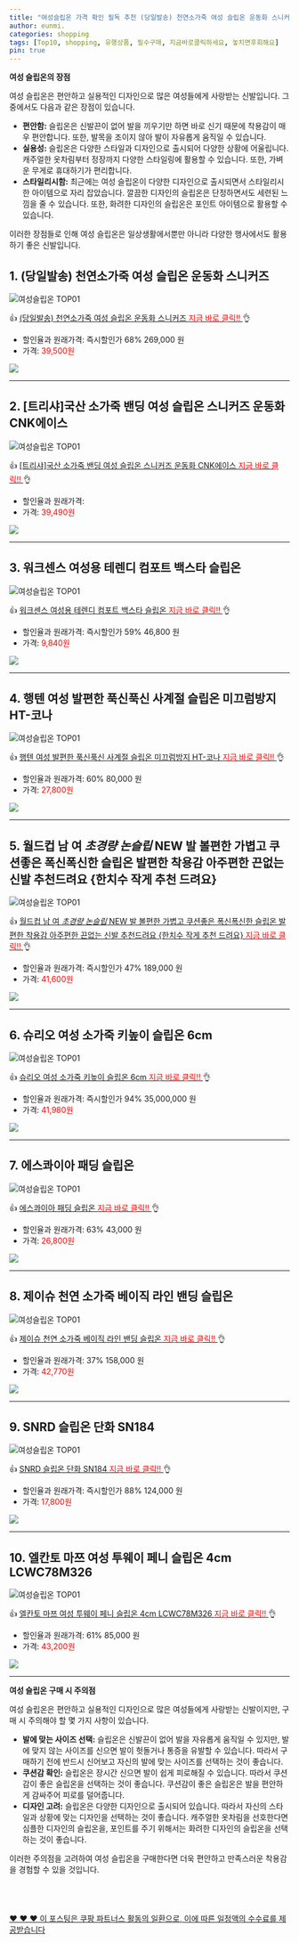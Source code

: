 ```yaml
---
title: "여성슬립온 가격 확인 필독 추천 (당일발송) 천연소가죽 여성 슬립온 운동화 스니커즈 비교 장점 구매가이드"
author: eunmi.
categories: shopping
tags: [Top10, shopping, 유행상품, 필수구매, 지금바로클릭하세요, 놓치면후회해요]
pin: true
---
```

**여성 슬립온의 장점**

여성 슬립온은 편안하고 실용적인 디자인으로 많은 여성들에게 사랑받는 신발입니다. 그 중에서도 다음과 같은 장점이 있습니다.

* **편안함:** 슬립온은 신발끈이 없어 발을 끼우기만 하면 바로 신기 때문에 착용감이 매우 편안합니다. 또한, 발목을 조이지 않아 발이 자유롭게 움직일 수 있습니다.
* **실용성:** 슬립온은 다양한 스타일과 디자인으로 출시되어 다양한 상황에 어울립니다. 캐주얼한 옷차림부터 정장까지 다양한 스타일링에 활용할 수 있습니다. 또한, 가벼운 무게로 휴대하기가 편리합니다.
* **스타일리시함:** 최근에는 여성 슬립온이 다양한 디자인으로 출시되면서 스타일리시한 아이템으로 자리 잡았습니다. 깔끔한 디자인의 슬립온은 단정하면서도 세련된 느낌을 줄 수 있습니다. 또한, 화려한 디자인의 슬립온은 포인트 아이템으로 활용할 수 있습니다.

이러한 장점들로 인해 여성 슬립온은 일상생활에서뿐만 아니라 다양한 행사에서도 활용하기 좋은 신발입니다.

   

## 1. (당일발송) 천연소가죽 여성 슬립온 운동화 스니커즈

![여성슬립온 TOP01](https://thumbnail8.coupangcdn.com/thumbnails/remote/230x230ex/image/vendor_inventory/602b/2504d6a00da8d6e548d678de75af870a1f588671af0ce6a9a7f57af444cd.jpg)


👍 [(당일발송) 천연소가죽 여성 슬립온 운동화 스니커즈 <font color=red> 지금 바로 클릭!! </font> ](https://link.coupang.com/re/AFFSDP?lptag=AF3617701&subid=GithubCoopas&pageKey=7215550131&traceid=V0-153&itemId=18271501947&vendorItemId=85417704647) 👌 


- 할인율과 원래가격: 즉시할인가 68%  269,000   원
- 가격: <span style='color:red'>39,500원</span>

[![](/discount_price.png)](https://link.coupang.com/re/AFFSDP?lptag=AF3617701&subid=GithubCoopas&pageKey=7215550131&traceid=V0-153&itemId=18271501947&vendorItemId=85417704647)

---


   

## 2. [트리샤]국산 소가죽 밴딩 여성 슬립온 스니커즈 운동화 CNK에이스

![여성슬립온 TOP01](https://thumbnail6.coupangcdn.com/thumbnails/remote/230x230ex/image/vendor_inventory/1d8c/279f513b5fb143d73dd1173e4b63d387959ed57c328211ae412095b95db9.jpg)


👍 [[트리샤]국산 소가죽 밴딩 여성 슬립온 스니커즈 운동화 CNK에이스 <font color=red> 지금 바로 클릭!! </font> ](https://link.coupang.com/re/AFFSDP?lptag=AF3617701&subid=GithubCoopas&pageKey=7149262986&traceid=V0-153&itemId=17970536220&vendorItemId=85716022426) 👌 


- 할인율과 원래가격: 
- 가격: <span style='color:red'>39,490원</span>

[![](/discount_price.png)](https://link.coupang.com/re/AFFSDP?lptag=AF3617701&subid=GithubCoopas&pageKey=7149262986&traceid=V0-153&itemId=17970536220&vendorItemId=85716022426)

---


   

## 3. 워크센스 여성용 테렌디 컴포트 백스타 슬립온

![여성슬립온 TOP01](https://thumbnail6.coupangcdn.com/thumbnails/remote/230x230ex/image/retail/images/3568309556782490-290b0adc-02a4-4a02-ae7c-9acd47163d00.jpg)


👍 [워크센스 여성용 테렌디 컴포트 백스타 슬립온 <font color=red> 지금 바로 클릭!! </font> ](https://link.coupang.com/re/AFFSDP?lptag=AF3617701&subid=GithubCoopas&pageKey=6503836931&traceid=V0-153&itemId=14332643504&vendorItemId=81577228387) 👌 


- 할인율과 원래가격: 즉시할인가 59%  46,800   원
- 가격: <span style='color:red'>9,840원</span>

[![](/discount_price.png)](https://link.coupang.com/re/AFFSDP?lptag=AF3617701&subid=GithubCoopas&pageKey=6503836931&traceid=V0-153&itemId=14332643504&vendorItemId=81577228387)

---


   

## 4. 행텐 여성 발편한 푹신푹신 사계절 슬립온 미끄럼방지 HT-코나

![여성슬립온 TOP01](https://thumbnail8.coupangcdn.com/thumbnails/remote/230x230ex/image/vendor_inventory/93cf/f1d649c2b37146f53ea36cf755d29219fc20c37e4e91c4e488af46e35d64.png)


👍 [행텐 여성 발편한 푹신푹신 사계절 슬립온 미끄럼방지 HT-코나 <font color=red> 지금 바로 클릭!! </font> ](https://link.coupang.com/re/AFFSDP?lptag=AF3617701&subid=GithubCoopas&pageKey=6404578009&traceid=V0-153&itemId=13707802989&vendorItemId=80218903973) 👌 


- 할인율과 원래가격: 60%  80,000   원
- 가격: <span style='color:red'>27,800원</span>

[![](/discount_price.png)](https://link.coupang.com/re/AFFSDP?lptag=AF3617701&subid=GithubCoopas&pageKey=6404578009&traceid=V0-153&itemId=13707802989&vendorItemId=80218903973)

---


   

## 5. 월드컵 남 여 *초경량 논슬립* NEW 발 볼편한 가볍고 쿠션좋은 폭신폭신한 슬립온 발편한 착용감 아주편한 끈없는 신발 추천드려요 {한치수 작게 추천 드려요}

![여성슬립온 TOP01](https://thumbnail8.coupangcdn.com/thumbnails/remote/230x230ex/image/vendor_inventory/7de2/a4db00d705c6cae3f939f5fd51d24cdfeaefbdb7835c175566d2bcf8bf26.jpg)


👍 [월드컵 남 여 *초경량 논슬립* NEW 발 볼편한 가볍고 쿠션좋은 폭신폭신한 슬립온 발편한 착용감 아주편한 끈없는 신발 추천드려요 {한치수 작게 추천 드려요} <font color=red> 지금 바로 클릭!! </font> ](https://link.coupang.com/re/AFFSDP?lptag=AF3617701&subid=GithubCoopas&pageKey=6348767278&traceid=V0-153&itemId=13350082625&vendorItemId=85232150536) 👌 


- 할인율과 원래가격: 즉시할인가 47%  189,000   원
- 가격: <span style='color:red'>41,600원</span>

[![](/discount_price.png)](https://link.coupang.com/re/AFFSDP?lptag=AF3617701&subid=GithubCoopas&pageKey=6348767278&traceid=V0-153&itemId=13350082625&vendorItemId=85232150536)

---


   

## 6. 슈리오 여성 소가죽 키높이 슬립온 6cm

![여성슬립온 TOP01](https://thumbnail9.coupangcdn.com/thumbnails/remote/230x230ex/image/vendor_inventory/0f01/3e11aa1245a22c071e55e9e63cf3cfacc0eb3cf8309628f5ca70bfcbc7eb.jpg)


👍 [슈리오 여성 소가죽 키높이 슬립온 6cm <font color=red> 지금 바로 클릭!! </font> ](https://link.coupang.com/re/AFFSDP?lptag=AF3617701&subid=GithubCoopas&pageKey=6976694715&traceid=V0-153&itemId=19144321997&vendorItemId=86263506894) 👌 


- 할인율과 원래가격: 즉시할인가 94%  35,000,000   원
- 가격: <span style='color:red'>41,980원</span>

[![](/discount_price.png)](https://link.coupang.com/re/AFFSDP?lptag=AF3617701&subid=GithubCoopas&pageKey=6976694715&traceid=V0-153&itemId=19144321997&vendorItemId=86263506894)

---


   

## 7. 에스콰이아 패딩 슬립온

![여성슬립온 TOP01](https://thumbnail7.coupangcdn.com/thumbnails/remote/230x230ex/image/rs_quotation_api/gvqcnpcm/a392572a6d5646c38e369b4022f45b9a.jpg)


👍 [에스콰이아 패딩 슬립온 <font color=red> 지금 바로 클릭!! </font> ](https://link.coupang.com/re/AFFSDP?lptag=AF3617701&subid=GithubCoopas&pageKey=6131656176&traceid=V0-153&itemId=11697057005&vendorItemId=78971363419) 👌 


- 할인율과 원래가격: 63%  43,000   원
- 가격: <span style='color:red'>26,800원</span>

[![](/discount_price.png)](https://link.coupang.com/re/AFFSDP?lptag=AF3617701&subid=GithubCoopas&pageKey=6131656176&traceid=V0-153&itemId=11697057005&vendorItemId=78971363419)

---


   

## 8. 제이슈 천연 소가죽 베이직 라인 밴딩 슬립온

![여성슬립온 TOP01](https://thumbnail8.coupangcdn.com/thumbnails/remote/230x230ex/image/rs_quotation_api/jbzkkgwh/c12252eadb57435c83c9ca99664086c7.jpg)


👍 [제이슈 천연 소가죽 베이직 라인 밴딩 슬립온 <font color=red> 지금 바로 클릭!! </font> ](https://link.coupang.com/re/AFFSDP?lptag=AF3617701&subid=GithubCoopas&pageKey=4855114618&traceid=V0-153&itemId=6290254914&vendorItemId=73585787525) 👌 


- 할인율과 원래가격: 37%  158,000   원
- 가격: <span style='color:red'>42,770원</span>

[![](/discount_price.png)](https://link.coupang.com/re/AFFSDP?lptag=AF3617701&subid=GithubCoopas&pageKey=4855114618&traceid=V0-153&itemId=6290254914&vendorItemId=73585787525)

---


   

## 9. SNRD 슬립온 단화 SN184

![여성슬립온 TOP01](https://thumbnail6.coupangcdn.com/thumbnails/remote/230x230ex/image/retail/images/1771795188610722-1896aefa-ba63-43f6-9766-494c8ae98e85.jpg)


👍 [SNRD 슬립온 단화 SN184 <font color=red> 지금 바로 클릭!! </font> ](https://link.coupang.com/re/AFFSDP?lptag=AF3617701&subid=GithubCoopas&pageKey=117500525&traceid=V0-153&itemId=351242749&vendorItemId=3855915202) 👌 


- 할인율과 원래가격: 즉시할인가 88%  124,000   원
- 가격: <span style='color:red'>17,800원</span>

[![](/discount_price.png)](https://link.coupang.com/re/AFFSDP?lptag=AF3617701&subid=GithubCoopas&pageKey=117500525&traceid=V0-153&itemId=351242749&vendorItemId=3855915202)

---


   

## 10. 엘칸토 마쯔 여성 투웨이 페니 슬립온 4cm LCWC78M326

![여성슬립온 TOP01](https://thumbnail10.coupangcdn.com/thumbnails/remote/230x230ex/image/vendor_inventory/15d2/8848bacda02ce0f43eb08dcaab20d5683cb0229df7d38098e83743cba1fc.jpg)


👍 [엘칸토 마쯔 여성 투웨이 페니 슬립온 4cm LCWC78M326 <font color=red> 지금 바로 클릭!! </font> ](https://link.coupang.com/re/AFFSDP?lptag=AF3617701&subid=GithubCoopas&pageKey=7177628342&traceid=V0-153&itemId=18096312378&vendorItemId=85248803069) 👌 


- 할인율과 원래가격: 61%  85,000   원
- 가격: <span style='color:red'>43,200원</span>

[![](/discount_price.png)](https://link.coupang.com/re/AFFSDP?lptag=AF3617701&subid=GithubCoopas&pageKey=7177628342&traceid=V0-153&itemId=18096312378&vendorItemId=85248803069)

---
**여성 슬립온 구매 시 주의점**

여성 슬립온은 편안하고 실용적인 디자인으로 많은 여성들에게 사랑받는 신발이지만, 구매 시 주의해야 할 몇 가지 사항이 있습니다.

* **발에 맞는 사이즈 선택:** 슬립온은 신발끈이 없어 발을 자유롭게 움직일 수 있지만, 발에 맞지 않는 사이즈를 신으면 발이 헛돌거나 통증을 유발할 수 있습니다. 따라서 구매하기 전에 반드시 신어보고 자신의 발에 맞는 사이즈를 선택하는 것이 좋습니다.
* **쿠션감 확인:** 슬립온은 장시간 신으면 발이 쉽게 피로해질 수 있습니다. 따라서 쿠션감이 좋은 슬립온을 선택하는 것이 좋습니다. 쿠션감이 좋은 슬립온은 발을 편안하게 감싸주어 피로를 덜어줍니다.
* **디자인 고려:** 슬립온은 다양한 디자인으로 출시되어 있습니다. 따라서 자신의 스타일과 상황에 맞는 디자인을 선택하는 것이 좋습니다. 캐주얼한 옷차림을 선호한다면 심플한 디자인의 슬립온을, 포인트를 주기 위해서는 화려한 디자인의 슬립온을 선택하는 것이 좋습니다.

이러한 주의점을 고려하여 여성 슬립온을 구매한다면 더욱 편안하고 만족스러운 착용감을 경험할 수 있을 것입니다.<br><br><br><br><br> [ ❤ ❤ ❤ 이 포스팅은 쿠팡 파트너스 활동의 일환으로, 이에 따른 일정액의 수수료를 제공받습니다](https://link.coupang.com/a/bcEFyh)